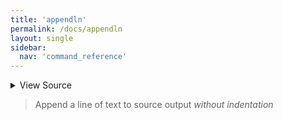 ```yaml
---
title: 'appendln'
permalink: /docs/appendln
layout: single
sidebar:
  nav: 'command_reference'
---
```




<details>
  <summary>View Source</summary>

{% highlight sh %}

__SHELLPEN_SOURCES_TEXTS[$SHELLPEN_PEN_INDEX]+="$*${NEWLINE}"
!fn --shellpen-private writeDSL --mark-last-not-empty
{% endhighlight %}

</details>



> Append a line of text to source output _without indentation_







